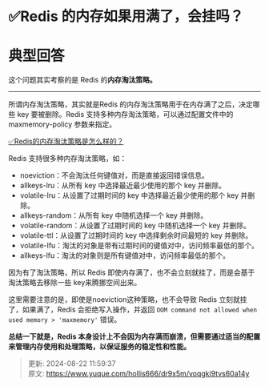 # ✅Redis 的内存如果用满了，会挂吗？

# 典型回答


这个问题其实考察的是 Redis 的**内存淘汰策略。**

****

所谓内存淘汰策略，其实就是Redis 的内存淘汰策略用于在内存满了之后，决定哪些 key 要被删除。Redis 支持多种内存淘汰策略，可以通过配置文件中的 maxmemory-policy 参数来指定。



[✅Redis的内存淘汰策略是怎么样的？](https://www.yuque.com/hollis666/dr9x5m/xw99lcraocebx1mk)



Redis 支持很多种内存淘汰策略，如：



+ noeviction：不会淘汰任何键值对，而是直接返回错误信息。
+ allkeys-lru：从所有 key 中选择最近最少使用的那个 key 并删除。
+ volatile-lru：从设置了过期时间的 key 中选择最近最少使用的那个 key 并删除。
+ allkeys-random：从所有 key 中随机选择一个 key 并删除。
+ volatile-random：从设置了过期时间的 key 中随机选择一个 key 并删除。
+ volatile-ttl：从设置了过期时间的 key 中选择剩余时间最短的 key 并删除。
+ volatile-lfu：淘汰的对象是带有过期时间的键值对中，访问频率最低的那个。
+ allkeys-lfu：淘汰的对象则是所有键值对中，访问频率最低的那个。





因为有了淘汰策略，所以 Redis 即使内存满了，也不会立刻就挂了，而是会基于淘汰策略去移除一些 key来腾挪空间出来。



这里需要注意的是，即使是noeviction这种策略，也不会导致 Redis 立刻就挂了，如果满了，Redis 会拒绝写入操作，并返回 `OOM command not allowed when used memory > 'maxmemory'` 错误。



**总结一下就是，Redis 本身设计上不会因为内存满而崩溃，但需要通过适当的配置来管理内存使用和处理策略，以保证服务的稳定性和性能。**



> 更新: 2024-08-22 11:59:37  
> 原文: <https://www.yuque.com/hollis666/dr9x5m/voqgki9tvs60a14y>